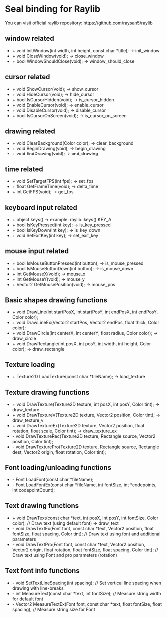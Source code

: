# Seal binding for Raylib

You can visit official raylib repository: https://github.com/raysan5/raylib

## window related
- \+ void InitWindow(int width, int height, const char *title); -> init_window
- \+ void CloseWindow(void); -> close_window
- \+ bool WindowShouldClose(void); -> window_should_close

## cursor related
- \+ void ShowCursor(void); -> show_cursor
- \+ void HideCursor(void); -> hide_cursor
- \+ bool IsCursorHidden(void); -> is_cursor_hidden
- \+ void EnableCursor(void); -> enable_cursor
- \+ void DisableCursor(void); -> disable_cursor
- \+ bool IsCursorOnScreen(void); -> is_cursor_on_screen

## drawing related
- \+ void ClearBackground(Color color); -> clear_background
- \+ void BeginDrawing(void); -> begin_drawing
- \+ void EndDrawing(void); -> end_drawing

## time related
- \+ void SetTargetFPS(int fps); -> set_fps
- \+ float GetFrameTime(void); -> delta_time
- \+ int GetFPS(void); -> get_fps

## keyboard input related
- \+ object keys() -> example: raylib::keys().KEY_A
- \+ bool IsKeyPressed(int key); -> is_key_pressed
- \+ bool IsKeyDown(int key); -> is_key_down
- \+ void SetExitKey(int key); -> set_exit_key

## mouse input related
- \+ bool IsMouseButtonPressed(int button); -> is_mouse_pressed
- \+ bool IsMouseButtonDown(int button); -> is_mouse_down
- \+ int GetMouseX(void); -> mouse_x
- \+ int GetMouseY(void); -> mouse_y
- \+ Vector2 GetMousePosition(void); -> mouse_pos

## Basic shapes drawing functions
- \+ void DrawLine(int startPosX, int startPosY, int endPosX, int endPosY, Color color);
- \+ void DrawLineEx(Vector2 startPos, Vector2 endPos, float thick, Color color);
- \+ void DrawCircle(int centerX, int centerY, float radius, Color color); -> draw_circle
- \+ void DrawRectangle(int posX, int posY, int width, int height, Color color); -> draw_rectangle

## Texture loading
- \+ Texture2D LoadTexture(const char *fileName); -> load_texture

## Texture drawing functions
- \+ void DrawTexture(Texture2D texture, int posX, int posY, Color tint); -> draw_texture
- \+ void DrawTextureV(Texture2D texture, Vector2 position, Color tint); -> draw_texture_v
- \+ void DrawTextureEx(Texture2D texture, Vector2 position, float rotation, float scale, Color tint); -> draw_texture_ex
- \- void DrawTextureRec(Texture2D texture, Rectangle source, Vector2 position, Color tint);
- \- void DrawTexturePro(Texture2D texture, Rectangle source, Rectangle dest, Vector2 origin, float rotation, Color tint);

## Font loading/unloading functions
- \- Font LoadFont(const char *fileName);
- \- Font LoadFontEx(const char *fileName, int fontSize, int *codepoints, int codepointCount);

## Text drawing functions
- \+ void DrawText(const char *text, int posX, int posY, int fontSize, Color color);       // Draw text (using default font) -> draw_text
- \- void DrawTextEx(Font font, const char *text, Vector2 position, float fontSize, float spacing, Color tint); // Draw text using font and additional parameters
- \- void DrawTextPro(Font font, const char *text, Vector2 position, Vector2 origin, float rotation, float fontSize, float spacing, Color tint); // Draw text using Font and pro parameters (rotation)

## Text font info functions
- \- void SetTextLineSpacing(int spacing);                                                 // Set vertical line spacing when drawing with line-breaks
- \- int MeasureText(const char *text, int fontSize);                                      // Measure string width for default font
- \- Vector2 MeasureTextEx(Font font, const char *text, float fontSize, float spacing);    // Measure string size for Font
